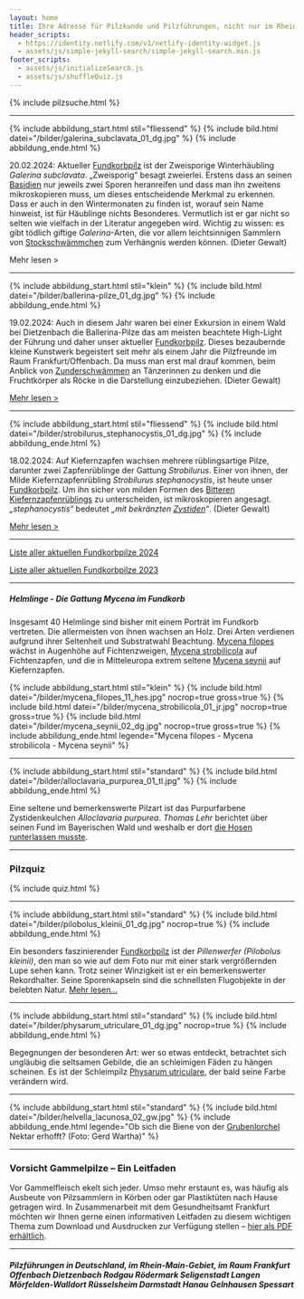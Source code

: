 ```yaml
---
layout: home
title: Ihre Adresse für Pilzkunde und Pilzführungen, nicht nur im Rhein-Main-Gebiet
header_scripts:
  - https://identity.netlify.com/v1/netlify-identity-widget.js
  - assets/js/simple-jekyll-search/simple-jekyll-search.min.js
footer_scripts:
  - assets/js/initializeSearch.js
  - assets/js/shuffleQuiz.js
---
```

{% include pilzsuche.html %}

- - -

{% include abbildung_start.html stil="fliessend" %}
{% include bild.html datei="/bilder/galerina_subclavata_01_dg.jpg" %}
{% include abbildung_ende.html %}

20.02.2024: Aktueller [Fundkorbpilz](AA "Glossar-") ist der Zweisporige Winterhäubling *Galerina subclavata*. „Zweisporig“ besagt zweierlei. Erstens dass an seinen [Basidien](Basidien "Glossar") nur jeweils zwei Sporen heranreifen und dass man ihn zweitens mikroskopieren muss, um dieses entscheidende Merkmal zu erkennen. Dass er auch in den Wintermonaten zu finden ist, worauf sein Name hinweist, ist für Häublinge nichts Besonderes. Vermutlich ist er gar nicht so selten wie vielfach in der Literatur angegeben wird. Wichtig zu wissen: es gibt tödlich giftige *Galerina*-Arten, die vor allem leichtsinnigen Sammlern von [Stockschwämmchen](/pilze/kuehneromyces-mutabilis-stockschwämmchen) zum Verhängnis werden können. (Dieter Gewalt)

Mehr lesen >

<div style="clear:  both"></div>

- - -

{% include abbildung_start.html stil="klein" %}
{% include bild.html datei="/bilder/ballerina-pilze_01_dg.jpg" %}
{% include abbildung_ende.html %}

19.02.2024: Auch in diesem Jahr waren bei einer Exkursion in einem Wald bei Dietzenbach die Ballerina-Pilze das am meisten beachtete High-Light der Führung und daher unser aktueller [Fundkorbpilz](AA "Glossar-"). Dieses bezaubernde kleine Kunstwerk begeistert seit mehr als einem Jahr die Pilzfreunde im Raum Frankfurt/Offenbach. Da muss man erst mal drauf kommen, beim Anblick von [Zunderschwämmen](/pilze/fomes-fomentarius-zunderschwamm) an Tänzerinnen zu denken und die Fruchtkörper als Röcke in die Darstellung einzubeziehen. (Dieter Gewalt) 

[Mehr lesen >](/artikel/besuch-bei-den-ballerina-pilzen)

<div style="clear:  both"></div>

- - -

{% include abbildung_start.html stil="fliessend" %}
{% include bild.html datei="/bilder/strobilurus_stephanocystis_01_dg.jpg" %}
{% include abbildung_ende.html %}

18.02.2024: Auf Kiefernzapfen wachsen mehrere rüblingsartige Pilze, darunter zwei Zapfenrüblinge der Gattung *Strobilurus*. Einer von ihnen, der Milde Kiefernzapfenrübling *Strobilurus stephanocystis*, ist heute unser [Fundkorbpilz](AA "Glossar-"). Um ihn sicher von milden Formen des [Bitteren Kiefernzapfenrüblings](/pilze/strobilurus-tenacellus-bitterer-kiefern-zapfenrübling) zu unterscheiden, ist mikroskopieren angesagt. *„stephanocystis“* bedeutet *„mit bekränzten [Zystiden](<Zystiden "Glossar">)“*. (Dieter Gewalt)

[Mehr lesen >](/pilze/strobilurus-stephanocystis-milder-kieferzapfenrübling)

<div style="clear:  both"></div>

- - -

[Liste aller aktuellen Fundkorbpilze 2024](/artikel/liste-aller-aktuellen-fundkorbpilze-2024.html)

[Liste aller aktuellen Fundkorbpilze 2023](/artikel/liste-aller-aktuellen-fundkorbpilze-2023.html)

- - -

##### Helmlinge - Die Gattung *Mycena* im Fundkorb

Insgesamt 40 Helmlinge sind bisher mit einem Porträt im Fundkorb vertreten. Die allermeisten von ihnen wachsen an Holz. Drei Arten verdienen aufgrund ihrer Seltenheit und Substratwahl Beachtung. [Mycena filopes](/pilze/mycena-filopes-zerbrechlicher-fadenhelmling) wächst in Augenhöhe auf Fichtenzweigen, [Mycena strobilicola](/pilze/mycena-strobilicola-fichtenzapfenhelmling) auf Fichtenzapfen, und die in Mitteleuropa extrem seltene [Mycena seynii](/pilze/mycena-seynii-mediterraner-kiefernzapfenhelmling) auf Kiefernzapfen.

{% include abbildung_start.html stil="klein" %}
{% include bild.html datei="/bilder/mycena_filopes_11_hes.jpg" nocrop=true gross=true %}
{% include bild.html datei="/bilder/mycena_strobilicola_01_jr.jpg" nocrop=true gross=true %}
{% include bild.html datei="/bilder/mycena_seynii_02_dg.jpg" nocrop=true gross=true %}
{% include abbildung_ende.html legende="Mycena filopes - Mycena strobilicola - Mycena seynii" %}

- - -

{% include abbildung_start.html stil="standard" %}
{% include bild.html datei="/bilder/alloclavaria_purpurea_01_tl.jpg" %}
{% include abbildung_ende.html %}

Eine seltene und bemerkenswerte Pilzart ist das Purpurfarbene Zystidenkeulchen *Alloclavaria purpurea*. *Thomas Lehr* berichtet über seinen Fund im Bayerischen Wald und weshalb er dort [die Hosen runterlassen musste](/pilze/alloclavaria-purpurea-purpurfarbenes-zystidenkeulchen).

- - -

### Pilzquiz

{% include quiz.html %}

- - -

{% include abbildung_start.html stil="standard" %}
{% include bild.html datei="/bilder/pilobolus_kleinii_01_dg.jpg" nocrop=true %}
{% include abbildung_ende.html %}

Ein besonders faszinierender [Fundkorbpilz](AA "Glossar-") ist der *Pillenwerfer (Pilobolus kleinii)*, den man so wie auf dem Foto nur mit einer stark vergrößernden Lupe sehen kann. Trotz seiner Winzigkeit ist er ein bemerkenswerter Rekordhalter. Seine Sporenkapseln sind die schnellsten Flugobjekte in der belebten Natur. [Mehr lesen...](/pilze/pilobolus-kleinii-pillenwerfer)

- - -

{% include abbildung_start.html stil="standard" %}
{% include bild.html datei="/bilder/physarum_utriculare_01_dg.jpg" nocrop=true %}
{% include abbildung_ende.html %}

Begegnungen der besonderen Art: wer so etwas entdeckt, betrachtet sich ungläubig die seltsamen Gebilde, die an schleimigen Fäden zu hängen scheinen. Es ist der Schleimpilz [Physarum utriculare](/pilze/physarum-utriculare-fadenfruchtschleimpilz), der bald seine Farbe verändern wird.

- - -

{% include abbildung_start.html stil="standard" %}
{% include bild.html datei="/bilder/helvella_lacunosa_02_gw.jpg" %}
{% include abbildung_ende.html legende="Ob sich die Biene von der <a href='/pilze/helvella-lacunosa-grubenlorchel'>Grubenlorchel</a> Nektar erhofft?  (Foto: Gerd Wartha)" %}

- - -

### Vorsicht Gammelpilze – Ein Leitfaden

Vor Gammelfleisch ekelt sich jeder. Umso mehr erstaunt es, was häufig als Ausbeute von Pilzsammlern in Körben oder gar Plastiktüten nach Hause getragen wird. In Zusammenarbeit mit dem Gesundheitsamt Frankfurt möchten wir Ihnen gerne einen informativen Leitfaden zu diesem wichtigen Thema zum Download und Ausdrucken zur Verfügung stellen – [hier als PDF erhältlich](/assets/docs/Fundkorb.de-Gammelpilze.pdf).

- - -

##### Pilzführungen in Deutschland, im Rhein-Main-Gebiet, im Raum Frankfurt Offenbach Dietzenbach Rodgau Rödermark Seligenstadt Langen Mörfelden-Walldort Rüsselsheim Darmstadt Hanau Gelnhausen Spessart